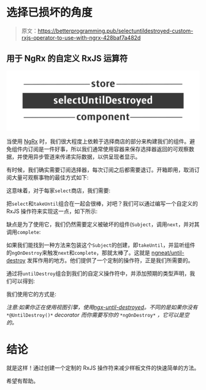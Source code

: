 # 选择已损坏的角度

> 原文：<https://betterprogramming.pub/selectuntildestroyed-custom-rxjs-operator-to-use-with-ngrx-428baf7a482d>

## 用于 NgRx 的自定义 RxJS 运算符

![](img/1cca273651c8858efbded70691cc2e45.png)

当使用 [NgRx](https://ngrx.io/) 时，我们很大程度上依赖于选择商店的部分来构建我们的组件。避免组件内订阅是一件好事，所以我们通常使用容器来保存选择器返回的可观察数据，并使用异步管道来传递实际数据，以供呈现者显示。

有时候，我们确实需要订阅选择器，每次订阅之后都需要退订。开箱即用，取消订阅大量可观察事物的最佳方式如下:

这意味着，对于每家`select`商店，我们需要:

把`select`和`takeUntil`组合在一起会很棒，对吧？我们可以通过编写一个自定义的 RxJS 操作符来实现这一点，如下所示:

缺点是为了使用它，我们仍然需要定义被破坏的组件(`Subject`，调用`next`，并对其调用`complete`:

如果我们能找到一种方法来包装这个`Subject`的创建，即`takeUntil`，并监听组件的`ngOnDestroy`来触发`next`和`complete`，那就太棒了。这就是 [ngneat/until-destroy](https://github.com/ngneat/until-destroy) 发挥作用的地方。他们提供了一个定制的操作符，正是我们所需要的。

通过将`untilDestroy`组合到我们的自定义操作符中，并添加预期的类型声明，我们可以得到:

我们使用它的方式是:

*注意:如果你正在使用视图引擎，使用*[*ngx-until-destroyed*](https://github.com/orchestratora/ngx-until-destroyed)*。不同的是如果你没有* `*@UntilDestroy()*` *decorator 而你需要写你的* `*ngOnDestroy*` *，它可以是空的。*

# 结论

就是这样！通过创建一个定制的 RxJS 操作符来减少样板文件的快速简单的方法。

希望有帮助。